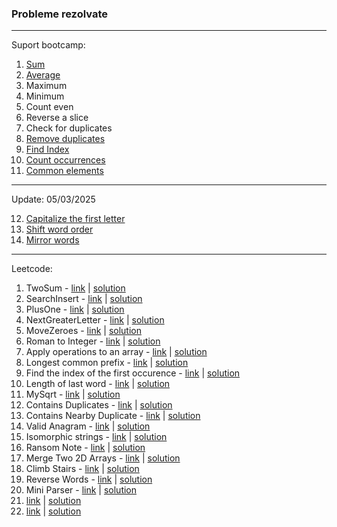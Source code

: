  ### Probleme rezolvate
 ---

 Suport bootcamp:

 1. [Sum](solved/sum.go)
 2. [Average](solved/average.go)
 3. Maximum
 4. Minimum
 5. Count even
 6. Reverse a slice
 7. Check for duplicates
 8. [Remove duplicates](solved/removeDuplicates.go) 
 9. [Find Index](solved/findIndex.go)
 10. [Count occurrences](solved/countOccurrences.go)
 11. [Common elements](solved/commonElements.go)

 ---
Update: 05/03/2025

 12. [Capitalize the first letter](solved/capitalize.go)
 13. [Shift word order](solved/shiftWord.go)
 14. [Mirror words](solved/mirrorWords.go)

---
Leetcode:

1. TwoSum - [link](https://leetcode.com/problems/two-sum/) | [solution](leetcode/twosum.go)
2. SearchInsert - [link](https://leetcode.com/problems/search-insert-position/) | [solution](leetcode/searchInsert.go)
3. PlusOne - [link](https://leetcode.com/problems/plus-one/) | [solution](leetcode/plusOne.go)
4. NextGreaterLetter - [link](https://leetcode.com/problems/find-smallest-letter-greater-than-target/) | [solution](leetcode/nextGreaterLetter.go)
5. MoveZeroes - [link](https://leetcode.com/problems/move-zeroes) | [solution](leetcode/moveZero.go)
6. Roman to Integer - [link]() | [solution](leetcode/romanToInteger.go)
7. Apply operations to an array - [link](https://leetcode.com/problems/apply-operations-to-an-array) | [solution](leetcode/applyOperations.go)
8. Longest common prefix - [link](https://leetcode.com/problems/longest-common-prefix/) | [solution](leetcode/longestCommonPrefix.go)
9. Find the index of the first occurence - [link](https://leetcode.com/problems/find-the-index-of-the-first-occurrence-in-a-string/) | [solution](leetcode/strStr.go)
10. Length of last word - [link](https://leetcode.com/problems/length-of-last-word/) | [solution](leetcode/lengthOfLastWord.go)
11. MySqrt - [link](https://leetcode.com/problems/sqrtx/) | [solution](leetcode/mySqrt.go)
12. Contains Duplicates - [link](https://leetcode.com/problems/contains-duplicate/) | [solution](leetcode/containsDuplicates.go)
13. Contains Nearby Duplicate - [link](https://leetcode.com/problems/contains-duplicate-ii/) | [solution](leetcode/containsNearbyDuplicate.go)
14. Valid Anagram - [link](https://leetcode.com/problems/valid-anagram/description/) | [solution](leetcode/validAnagram.go)
15. Isomorphic strings - [link](https://leetcode.com/problems/isomorphic-strings/) | [solution](leetcode/isIsomorphic.go)
16. Ransom Note - [link](https://leetcode.com/problems/ransom-note/) | [solution](leetcode/ransomNote.go)
17. Merge Two 2D Arrays - [link](https://leetcode.com/problems/merge-two-2d-arrays-by-summing-values/) | [solution](leetcode/mergeArrays.go)
18. Climb Stairs - [link](https://leetcode.com/problems/climbing-stairs/) | [solution](leetcode/climbStairs.go)
19. Reverse Words - [link](https://leetcode.com/problems/reverse-words-in-a-string/) | [solution](leetcode/reverseWords.go)
20. Mini Parser - [link](https://leetcode.com/problems/mini-parser/) | [solution](leetcode/miniParser.go)
21. [link]() | [solution]()
22. [link]() | [solution]()
